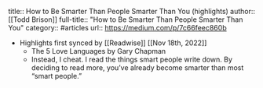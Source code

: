 title:: How to Be Smarter Than People Smarter Than You (highlights)
author:: [[Todd Brison]]
full-title:: "How to Be Smarter Than People Smarter Than You"
category:: #articles
url:: https://medium.com/p/7c66feec860b

- Highlights first synced by [[Readwise]] [[Nov 18th, 2022]]
	- The 5 Love Languages by Gary Chapman
	- Instead, I cheat. I read the things smart people write down. By deciding to read more, you’ve already become smarter than most “smart people.”